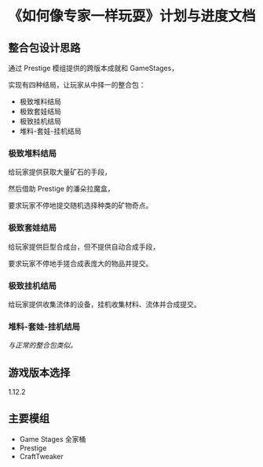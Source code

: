 # 《如何像专家一样玩耍》计划与进度文档

## 整合包设计思路

通过 Prestige 模组提供的跨版本成就和 GameStages，

实现有四种结局，让玩家从中择一的整合包：

- 极致堆料结局
- 极致套娃结局
- 极致挂机结局
- 堆料-套娃-挂机结局

### 极致堆料结局

给玩家提供获取大量矿石的手段，

然后借助 Prestige 的潘朵拉魔盒，

要求玩家不停地提交随机选择种类的矿物奇点。

### 极致套娃结局

给玩家提供巨型合成台，但不提供自动合成手段，

要求玩家不停地手搓合成表庞大的物品并提交。

### 极致挂机结局

给玩家提供收集流体的设备，挂机收集材料、流体并合成提交。

### 堆料-套娃-挂机结局

*与正常的整合包类似。*

## 游戏版本选择

1.12.2

## 主要模组

- Game Stages 全家桶
- Prestige
- CraftTweaker

